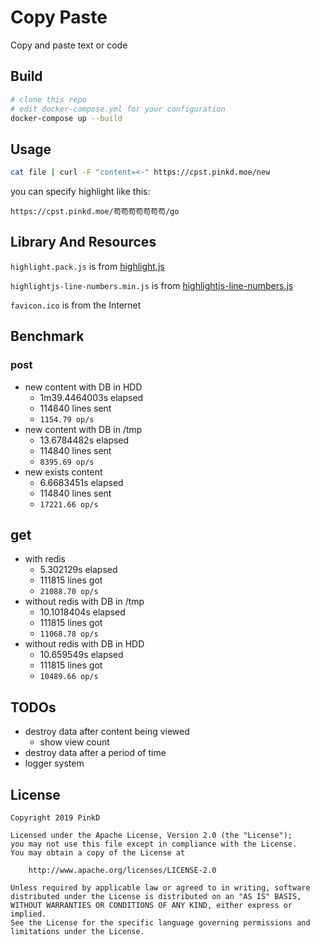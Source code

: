 # Copy Paste

Copy and paste text or code

## Build

```bash
# clone this repo
# edit docker-compose.yml for your configuration
docker-compose up --build
```

## Usage

```bash
cat file | curl -F "content=<-" https://cpst.pinkd.moe/new
```

you can specify highlight like this:

`https://cpst.pinkd.moe/苟苟苟苟苟苟苟/go`

## Library And Resources

`highlight.pack.js` is from [highlight.js](https://github.com/highlightjs/highlight.js)

`highlightjs-line-numbers.min.js` is from [highlightjs-line-numbers.js](https://github.com/wcoder/highlightjs-line-numbers.js)

`favicon.ico` is from the Internet

## Benchmark

### post
- new content with DB in HDD
  - 1m39.4464003s elapsed
  - 114840 lines sent
  - `1154.79 op/s`
- new content with DB in /tmp
  - 13.6784482s elapsed
  - 114840 lines sent
  - `8395.69 op/s`
- new exists content
  - 6.6683451s elapsed
  - 114840 lines sent
  - `17221.66 op/s`

## get
- with redis
  - 5.302129s elapsed
  - 111815 lines got
  - `21088.70 op/s`
- without redis with DB in /tmp
  - 10.1018404s elapsed
  - 111815 lines got
  - `11068.78 op/s`
- without redis with DB in HDD
  - 10.659549s elapsed
  - 111815 lines got
  - `10489.66 op/s`


## TODOs

- destroy data after content being viewed
  - show view count
- destroy data after a period of time
- logger system

## License

```license
Copyright 2019 PinkD

Licensed under the Apache License, Version 2.0 (the "License");
you may not use this file except in compliance with the License.
You may obtain a copy of the License at

    http://www.apache.org/licenses/LICENSE-2.0

Unless required by applicable law or agreed to in writing, software
distributed under the License is distributed on an "AS IS" BASIS,
WITHOUT WARRANTIES OR CONDITIONS OF ANY KIND, either express or implied.
See the License for the specific language governing permissions and
limitations under the License.
```

